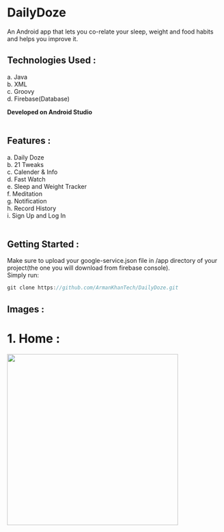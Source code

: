 # DailyDoze
An Android app that lets you co-relate your sleep, weight and food habits and helps you improve it.

## Technologies Used :
a. Java<br>
b. XML<br>
c. Groovy<br>
d. Firebase(Database)

**Developed on Android Studio**
<br>
<br>

## Features :
a. Daily Doze<br>
b. 21 Tweaks<br>
c. Calender & Info<br>
d. Fast Watch<br>
e. Sleep and Weight Tracker<br>
f. Meditation<br>
g. Notification<br>
h. Record History<br>
i. Sign Up and Log In
<br>
<br>

## Getting Started :
Make sure to upload your google-service.json file in /app directory of your project(the one you will download from firebase console). 
<br>
Simply run:
<br>
```javascript
git clone https://github.com/ArmanKhanTech/DailyDoze.git
```

## Images :
<h1>1. Home : </h1>
<img src="https://user-images.githubusercontent.com/92728787/234006113-6d7f8c5b-8c54-44e0-8406-423e35bd3475.jpg" width="400"/> <br>


